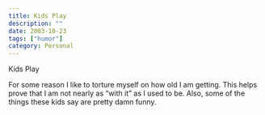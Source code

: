 ```yaml
---
title: Kids Play
description: ""
date: 2003-10-23
tags: ["humor"]
category: Personal
---
```


Kids Play

For some reason I like to torture myself on how old I am getting. This helps prove that I am not nearly as “with it” as I used to be. Also, some of the things these kids say are pretty damn funny.